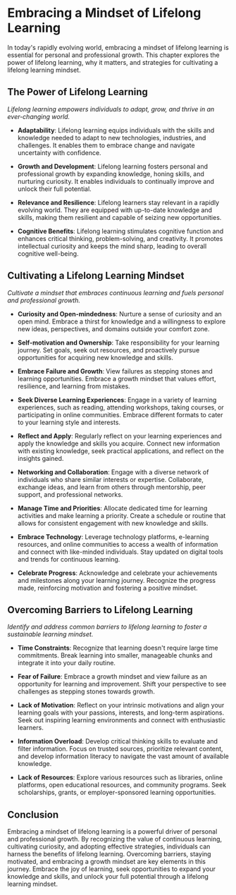 Embracing a Mindset of Lifelong Learning
=================================================

In today's rapidly evolving world, embracing a mindset of lifelong learning is essential for personal and professional growth. This chapter explores the power of lifelong learning, why it matters, and strategies for cultivating a lifelong learning mindset.

The Power of Lifelong Learning
------------------------------

*Lifelong learning empowers individuals to adapt, grow, and thrive in an ever-changing world.*

* **Adaptability**: Lifelong learning equips individuals with the skills and knowledge needed to adapt to new technologies, industries, and challenges. It enables them to embrace change and navigate uncertainty with confidence.

* **Growth and Development**: Lifelong learning fosters personal and professional growth by expanding knowledge, honing skills, and nurturing curiosity. It enables individuals to continually improve and unlock their full potential.

* **Relevance and Resilience**: Lifelong learners stay relevant in a rapidly evolving world. They are equipped with up-to-date knowledge and skills, making them resilient and capable of seizing new opportunities.

* **Cognitive Benefits**: Lifelong learning stimulates cognitive function and enhances critical thinking, problem-solving, and creativity. It promotes intellectual curiosity and keeps the mind sharp, leading to overall cognitive well-being.

Cultivating a Lifelong Learning Mindset
---------------------------------------

*Cultivate a mindset that embraces continuous learning and fuels personal and professional growth.*

* **Curiosity and Open-mindedness**: Nurture a sense of curiosity and an open mind. Embrace a thirst for knowledge and a willingness to explore new ideas, perspectives, and domains outside your comfort zone.

* **Self-motivation and Ownership**: Take responsibility for your learning journey. Set goals, seek out resources, and proactively pursue opportunities for acquiring new knowledge and skills.

* **Embrace Failure and Growth**: View failures as stepping stones and learning opportunities. Embrace a growth mindset that values effort, resilience, and learning from mistakes.

* **Seek Diverse Learning Experiences**: Engage in a variety of learning experiences, such as reading, attending workshops, taking courses, or participating in online communities. Embrace different formats to cater to your learning style and interests.

* **Reflect and Apply**: Regularly reflect on your learning experiences and apply the knowledge and skills you acquire. Connect new information with existing knowledge, seek practical applications, and reflect on the insights gained.

* **Networking and Collaboration**: Engage with a diverse network of individuals who share similar interests or expertise. Collaborate, exchange ideas, and learn from others through mentorship, peer support, and professional networks.

* **Manage Time and Priorities**: Allocate dedicated time for learning activities and make learning a priority. Create a schedule or routine that allows for consistent engagement with new knowledge and skills.

* **Embrace Technology**: Leverage technology platforms, e-learning resources, and online communities to access a wealth of information and connect with like-minded individuals. Stay updated on digital tools and trends for continuous learning.

* **Celebrate Progress**: Acknowledge and celebrate your achievements and milestones along your learning journey. Recognize the progress made, reinforcing motivation and fostering a positive mindset.

Overcoming Barriers to Lifelong Learning
----------------------------------------

*Identify and address common barriers to lifelong learning to foster a sustainable learning mindset.*

* **Time Constraints**: Recognize that learning doesn't require large time commitments. Break learning into smaller, manageable chunks and integrate it into your daily routine.

* **Fear of Failure**: Embrace a growth mindset and view failure as an opportunity for learning and improvement. Shift your perspective to see challenges as stepping stones towards growth.

* **Lack of Motivation**: Reflect on your intrinsic motivations and align your learning goals with your passions, interests, and long-term aspirations. Seek out inspiring learning environments and connect with enthusiastic learners.

* **Information Overload**: Develop critical thinking skills to evaluate and filter information. Focus on trusted sources, prioritize relevant content, and develop information literacy to navigate the vast amount of available knowledge.

* **Lack of Resources**: Explore various resources such as libraries, online platforms, open educational resources, and community programs. Seek scholarships, grants, or employer-sponsored learning opportunities.

Conclusion
----------

Embracing a mindset of lifelong learning is a powerful driver of personal and professional growth. By recognizing the value of continuous learning, cultivating curiosity, and adopting effective strategies, individuals can harness the benefits of lifelong learning. Overcoming barriers, staying motivated, and embracing a growth mindset are key elements in this journey. Embrace the joy of learning, seek opportunities to expand your knowledge and skills, and unlock your full potential through a lifelong learning mindset.
